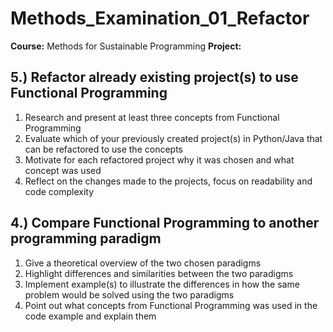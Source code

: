 # Methods_Examination_01_Refactor
**Course:** Methods for Sustainable Programming
**Project:**
## 5.) Refactor already existing project(s) to use Functional Programming
1. Research and present at least three concepts from Functional Programming
2. Evaluate which of your previously created project(s) in Python/Java that can be refactored to use the concepts
3. Motivate for each refactored project why it was chosen and what concept was used
4. Reflect on the changes made to the projects, focus on readability and code complexity
## 4.) Compare Functional Programming to another programming paradigm
1. Give a theoretical overview of the two chosen paradigms
2. Highlight differences and similarities between the two paradigms
3. Implement example(s) to illustrate the differences in how the same problem would be solved using the two paradigms
4. Point out what concepts from Functional Programming was used in the code example and explain them
